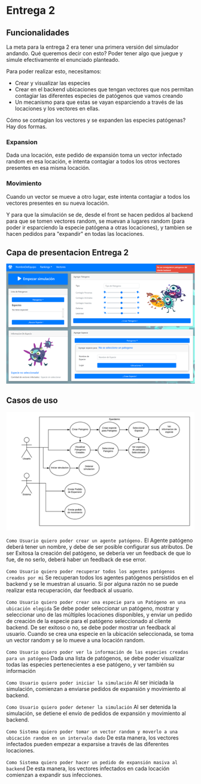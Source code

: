 # Entrega 2

## Funcionalidades

La meta para la entrega 2 era tener una primera versión del simulador andando. Qué queremos decir con esto? Poder tener algo que juegue y
simule efectivamente el enunciado planteado.

Para poder realizar esto, necesitamos:

- Crear y visualizar las especies
- Crear en el backend ubicaciones que tengan vectores que nos permitan contagiar las diferentes especies de patógenos que vamos creando 
- Un mecanismo para que estas se vayan esparciendo a través de las locaciones y los vectores en ellas.

Cómo se contagian los vectores y se expanden las especies patógenas? Hay dos formas. 

### Expansion
Dada una locación, este pedido de expansión toma un vector infectado random en esa locación, e intenta contagiar a todos los otros vectores presentes en  esa misma locación.

### Movimiento
Cuando un vector se mueve a otro lugar, este intenta contagiar a todos los vectores presentes en su nueva locación.

Y para que la simulación se de, desde el front se hacen pedidos al backend para que se tomen vectores random, se muevan a lugares random (para poder ir esparciendo la especie patógena a otras locaciones), y tambien se hacen pedidos para "expandir" en todas las locaciones.


## Capa de presentacion Entrega 2

<p align="center">
  <img src="entrega2front.png" />
</p>

## Casos de uso

<p align="center">
  <img src="casos de uso entrega 2.png" />
</p>

`Como Usuario quiero poder crear un agente patógeno.`
El Agente patógeno deberá tener un nombre, y debe de ser posible configurar sus atributos.
De ser Exitosa la creación del patógeno, se debería ver un feedback de que lo fue, de no serlo, deberá haber un feedback de ese error.

`Como Usuario quiero poder recuperar todos los agentes patógenos creados por mi`
Se recuperan todos los agentes patógenos persistidos en el backend y se le muestran al usuario. Si por alguna razón no se puede realizar esta recuperación, dar feedback al usuario.

`Como Usuario quiero poder crear una especie para un Patógeno en una ubicación elegida`
Se debe poder seleccionar un patógeno, mostrar y seleccionar uno de las múltiples locaciones disponibles, y enviar un pedido de creación de la especie para el patógeno seleccionado al cliente backend.
De ser exitoso o no, se debe poder mostrar un feedback al usuario.
Cuando se crea una especie en la ubicación seleccionada, se toma un vector random y se lo mueve a una locación random.

`Como Usuario quiero poder ver la información de las especies creadas para un patógeno`
Dada una lista de patógenos, se debe poder visualizar todas las especies pertenecientes a ese patógeno, y ver también su información

`Como Usuario quiero poder iniciar la simulación`
Al ser iniciada la simulación, comienzan a enviarse pedidos de expansión y movimiento al backend.

`Como Usuario quiero poder detener la simulación`
Al ser detenida la simulación, se detiene el envío de pedidos de expansión y movimiento al backend.

`Como Sistema quiero poder tomar un vector random y moverlo a una ubicación random en un intervalo dado`
De esta manera, los vectores infectados pueden empezar a exparsise a través de las diferentes locaciones.

`Como Sistema quiero poder hacer un pedido de expansión masiva al backend`
De esta manera, los vectores infectados en cada locación comienzan a expandir sus infecciones.
